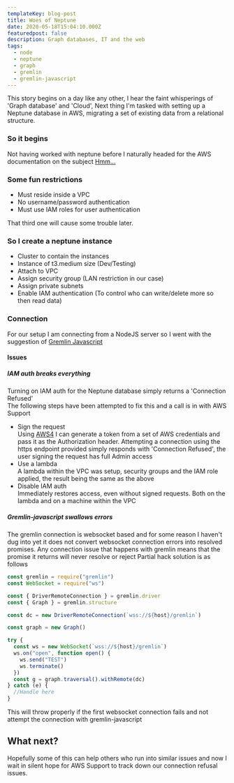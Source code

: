 ```yaml
---
templateKey: blog-post
title: Woes of Neptune
date: 2020-05-18T15:04:10.000Z
featuredpost: false
description: Graph databases, IT and the web
tags:
  - node
  - neptune
  - graph
  - gremlin
  - gremlin-javascript
---
```


This story begins on a day like any other, I hear the faint whisperings of 'Graph database' and 'Cloud', Next thing I'm tasked with setting up a Neptune database in AWS, migrating a set of existing data from a relational structure.

### So it begins

Not having worked with neptune before I naturally headed for the AWS documentation on the subject [Hmm...](https://docs.aws.amazon.com/neptune/latest/userguide/access-graph-gremlin-node-js.html)

### Some fun restrictions

- Must reside inside a VPC
- No username/password authentication
- Must use IAM roles for user authentication

That third one will cause some trouble later.

### So I create a neptune instance

- Cluster to contain the instances
- Instance of t3.medium size (Dev/Testing)
- Attach to VPC
- Assign security group (LAN restriction in our case)
- Assign private subnets
- Enable IAM authentication (To control who can write/delete more so then read data)

### Connection

For our setup I am connecting from a NodeJS server so I went with the suggestion of [Gremlin Javascript](https://github.com/apache/tinkerpop/tree/master/gremlin-javascript/src/main/javascript/gremlin-javascript)

#### Issues

##### IAM auth breaks everything

Turning on IAM auth for the Neptune database simply returns a 'Connection Refused'  
The following steps have been attempted to fix this and a call is in with AWS Support

- Sign the request  
  Using [AWS4](https://github.com/mhart/aws4) I can generate a token from a set of AWS credentials and pass it as the Authorization header.
  Attempting a connection using the https endpoint provided simply responds with 'Connection Refused', the user signing the request has full Admin access
- Use a lambda  
  A lambda within the VPC was setup, security groups and the IAM role applied, the result being the same as the above
- Disable IAM auth  
  Immediately restores access, even without signed requests. Both on the lambda and on a machine within the VPC

##### Gremlin-javascript swallows errors

The gremlin connection is websocket based and for some reason I haven't dug into yet it does not convert websocket connection errors into resolved promises.
Any connection issue that happens with gremlin means that the promise it returns will never resolve or reject
Partial hack solution is as follows

```javascript
const gremlin = require("gremlin")
const WebSocket = require("ws")

const { DriverRemoteConnection } = gremlin.driver
const { Graph } = gremlin.structure

const dc = new DriverRemoteConnection(`wss://${host}/gremlin`)

const graph = new Graph()

try {
  const ws = new WebSocket(`wss://${host}/gremlin`)
  ws.on("open", function open() {
    ws.send("TEST")
    ws.terminate()
  })
  const g = graph.traversal().withRemote(dc)
} catch (e) {
  //Handle here
}
```

This will throw properly if the first websocket connection fails and not attempt the connection with gremlin-javascript

## What next?

Hopefully some of this can help others who run into similar issues and now I wait in silent hope for AWS Support to track down our connection refusal issues.
